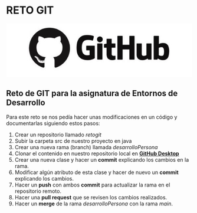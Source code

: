 # RETO GIT 

![logo](img/logo.jpg)

## Reto de GIT para la asignatura de Entornos de Desarrollo

Para este reto se nos pedía hacer unas modificaciones en un código y documentarlas siguiendo estos pasos:

1. Crear un repositorio llamado *retogit*
2. Subir la carpeta src de nuestro proyecto en java
3. Crear una nueva rama (branch) llamada *desarrolloPersona*
4. Clonar el contenido en nuestro repositorio local en [**GitHub Desktop**](https://desktop.github.com/)
5. Crear una nueva clase y hacer un **commit** explicando los cambios en la rama.
6. Modificar algún atributo de esta clase y hacer de nuevo un **commit** explicando los cambios.
7. Hacer un **push** con ambos **commit** para actualizar la rama en el repositorio remoto.
8. Hacer una **pull request**  que se revisen los cambios realizados.
9. Hacer un **merge** de la rama *desarrolloPersona* con la rama *main*.

